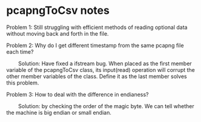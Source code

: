 # pcapngToCsv notes

Problem 1: Still struggling with efficient methods of reading optional data without moving back and forth in the file.

Problem 2: Why do I get different timestamp from the same pcapng file each time?

&#160; &#160; &#160; &#160; Solution: Have fixed a ifstream bug. When placed as the first member variable of the pcapngToCsv class, its input(read) operation will corrupt the other member variables of the class. Define it as the last member solves this problem.

Problem 3: How to deal with the difference in endianess?

&#160; &#160; &#160; &#160; Solution: by checking the order of the magic byte. We can tell whether the machine is big endian or small endian.
